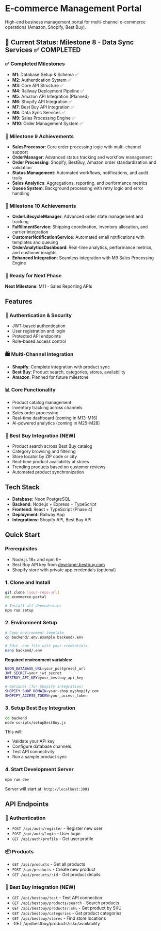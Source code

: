 # E-commerce Management Portal

High-end business management portal for multi-channel e-commerce operations (Amazon, Shopify, Best Buy).

## 🎯 Current Status: Milestone 8 - Data Sync Services ✅ COMPLETED

### ✅ Completed Milestones
- **M1**: Database Setup & Schema ✅
- **M2**: Authentication System ✅
- **M3**: Core API Structure ✅
- **M4**: Railway Deployment Pipeline ✅
- **M5**: Amazon API Integration (Planned)
- **M6**: Shopify API Integration ✅
- **M7**: Best Buy API Integration ✅
- **M8**: Data Sync Services ✅
- **M9**: Sales Processing Engine ✅
- **M10**: Order Management System ✅

### 🎉 Milestone 9 Achievements
- **SalesProcessor**: Core order processing logic with multi-channel support
- **OrderManager**: Advanced status tracking and workflow management
- **Order Processing**: Shopify, BestBuy, Amazon order standardization and validation
- **Status Management**: Automated workflows, notifications, and audit trails
- **Sales Analytics**: Aggregations, reporting, and performance metrics
- **Queue System**: Background processing with retry logic and error handling

### 🎉 Milestone 10 Achievements
- **OrderLifecycleManager**: Advanced order state management and tracking
- **FulfillmentService**: Shipping coordination, inventory allocation, and carrier integration
- **CustomerNotificationService**: Automated email notifications with templates and queuing
- **OrderAnalyticsDashboard**: Real-time analytics, performance metrics, and customer insights
- **Enhanced Integration**: Seamless integration with M9 Sales Processing Engine

### 🚀 Ready for Next Phase
**Next Milestone**: M11 - Sales Reporting APIs

## Features

### 🔐 Authentication & Security
- JWT-based authentication
- User registration and login
- Protected API endpoints
- Role-based access control

### 🛍️ Multi-Channel Integration
- **Shopify**: Complete integration with product sync
- **Best Buy**: Product search, categories, stores, availability 
- **Amazon**: Planned for future milestone

### 📊 Core Functionality
- Product catalog management
- Inventory tracking across channels
- Sales order processing
- Real-time dashboard (coming in M13-M16)
- AI-powered analytics (coming in M25-M28)

### 🏪 Best Buy Integration (NEW)
- Product search across Best Buy catalog
- Category browsing and filtering
- Store locator by ZIP code or city
- Real-time product availability at stores
- Trending products based on customer reviews
- Automated product synchronization

## Tech Stack
- **Database:** Neon PostgreSQL
- **Backend:** Node.js + Express + TypeScript
- **Frontend:** React + TypeScript (Phase 4)
- **Deployment:** Railway App
- **Integrations:** Shopify API, Best Buy API

## Quick Start

### Prerequisites
- Node.js 18+ and npm 9+
- Best Buy API key from [developer.bestbuy.com](https://developer.bestbuy.com/)
- Shopify store with private app credentials (optional)

### 1. Clone and Install
```bash
git clone [your-repo-url]
cd ecommerce-portal

# Install all dependencies
npm run setup
```

### 2. Environment Setup
```bash
# Copy environment template
cp backend/.env.example backend/.env

# Edit .env file with your credentials
nano backend/.env
```

**Required environment variables:**
```bash
NEON_DATABASE_URL=your_postgresql_url
JWT_SECRET=your_jwt_secret
BESTBUY_API_KEY=your_bestbuy_api_key

# Optional (for Shopify integration)
SHOPIFY_SHOP_DOMAIN=your-shop.myshopify.com
SHOPIFY_ACCESS_TOKEN=your_access_token
```

### 3. Setup Best Buy Integration
```bash
cd backend
node scripts/setupBestBuy.js
```

This will:
- Validate your API key
- Configure database channels
- Test API connectivity
- Run a sample product sync

### 4. Start Development Server
```bash
npm run dev
```

Server will start at: `http://localhost:3001`

## API Endpoints

### 🔐 Authentication
- `POST /api/auth/register` - Register new user
- `POST /api/auth/login` - User login
- `GET /api/auth/profile` - Get user profile

### 📦 Products
- `GET /api/products` - Get all products
- `POST /api/products` - Create new product
- `GET /api/products/:id` - Get product details

### 🏪 Best Buy Integration (NEW)
- `GET /api/bestbuy/test` - Test API connection
- `GET /api/bestbuy/products/search` - Search products
- `GET /api/bestbuy/products/:sku` - Get product by SKU
- `GET /api/bestbuy/categories` - Get product categories
- `GET /api/bestbuy/stores` - Find store locations
- `GET /api/bestbuy/products/:sku/availability
